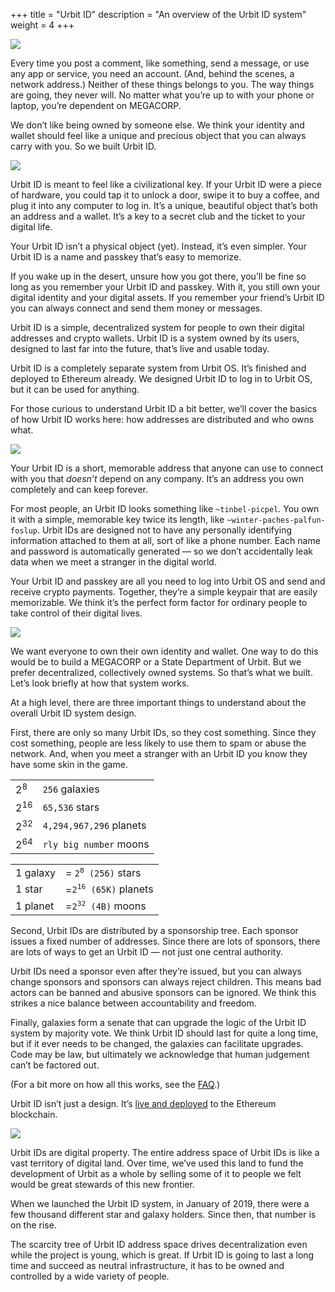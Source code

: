 +++
title = "Urbit ID"
description = "An overview of the Urbit ID system"
weight = 4
+++

![](https://media.urbit.org/site/understanding-urbit/urbit-id/megacorp.svg)

Every time you post a comment, like something, send a message, or use any app or service, you need an account. (And, behind the scenes, a network address.) Neither of these things belongs to you. The way things are going, they never will. No matter what you’re up to with your phone or laptop, you’re dependent on MEGACORP.

We don’t like being owned by someone else. We think your identity and wallet should feel like a unique and precious object that you can always carry with you. So we built Urbit ID.

![](https://media.urbit.org/site/understanding-urbit/urbit-id/urbit-id-3.svg)

Urbit ID is meant to feel like a civilizational key. If your Urbit ID were a piece of hardware, you could tap it to unlock a door, swipe it to buy a coffee, and plug it into any computer to log in. It’s a unique, beautiful object that’s both an address and a wallet. It’s a key to a secret club and the ticket to your digital life.

Your Urbit ID isn’t a physical object (yet). Instead, it’s even simpler. Your Urbit ID is a name and passkey that’s easy to memorize.

If you wake up in the desert, unsure how you got there, you’ll be fine so long as you remember your Urbit ID and passkey. With it, you still own your digital identity and your digital assets. If you remember your friend’s Urbit ID you can always connect and send them money or messages.

Urbit ID is a simple, decentralized system for people to own their digital addresses and crypto wallets. Urbit ID is a system owned by its users, designed to last far into the future, that’s live and usable today.

Urbit ID is a completely separate system from Urbit OS. It’s finished and deployed to Ethereum already. We designed Urbit ID to log in to Urbit OS, but it can be used for anything.

For those curious to understand Urbit ID a bit better, we’ll cover the basics of how Urbit ID works here: how addresses are distributed and who owns what.

![](https://media.urbit.org/site/understanding-urbit/urbit-id/card.svg)

Your Urbit ID is a short, memorable address that anyone can use to connect with you that *doesn’t* depend on any company. It’s an address you own completely and can keep forever.

For most people, an Urbit ID looks something like `~tinbel-picpel`. You own it with a simple, memorable key twice its length, like `~winter-paches-palfun-foslup`. Urbit IDs are designed not to have any personally identifying information attached to them at all, sort of like a phone number. Each name and password is automatically generated — so we don’t accidentally leak data when we meet a stranger in the digital world.

Your Urbit ID and passkey are all you need to log into Urbit OS and send and receive crypto payments. Together, they’re a simple keypair that are easily memorizable. We think it’s the perfect form factor for ordinary people to take control of their digital lives.

![](https://media.urbit.org/site/understanding-urbit/urbit-id/urbit-id-4.svg)

We want everyone to own their own identity and wallet. One way to do this would be to build a MEGACORP or a State Department of Urbit. But we prefer decentralized, collectively owned systems. So that’s what we built. Let’s look briefly at how that system works.

At a high level, there are three important things to understand about the overall Urbit ID system design.

First, there are only so many Urbit IDs, so they cost something. Since they cost something, people are less likely to use them to spam or abuse the network. And, when you meet a stranger with an Urbit ID you know they have some skin in the game.

<table class="w-100 w-80-xl m0a f5 pt4 mono">
<tr><td>2<sup>8</sup> </td><td> <code>256</code> <span class="fr">galaxies</span></td></tr>
<tr><td>2<sup>16</sup></td><td> <code>65,536</code> <span class="fr">stars</span></td></tr>
<tr><td>2<sup>32</sup></td><td> <code>4,294,967,296</code> <span class="fr">planets</span></td></tr>
<tr><td>2<sup>64</sup></td><td> <code>rly big number</code> <span class="fr">moons</span></td></tr>
</table>

<table class="w-100 w-80-xl m0a pt4 pb4 f5 mono">
<tr><td>1 galaxy</td><td><span class="fl"> =</span> <span class="fr"><code>2<sup>8</sup> (256)</code> stars</span></td></tr>
<tr><td>1 star</td><td><span class="fl"> =</span><span class="fr"><code>2<sup>16</sup> (65K)</code> planets</span></td></tr>
<tr><td>1 planet</td><td><span class="fl"> =</span><span class="fr"><code>2<sup>32</sup> (4B)</code> moons</span></td></tr>
</table>

Second, Urbit IDs are distributed by a sponsorship tree. Each sponsor issues a fixed number of addresses. Since there are lots of sponsors, there are lots of ways to get an Urbit ID — not just one central authority.

Urbit IDs need a sponsor even after they’re issued, but you can always change sponsors and sponsors can always reject children. This means bad actors can be banned and abusive sponsors can be ignored. We think this strikes a nice balance between accountability and freedom.

Finally, galaxies form a senate that can upgrade the logic of the Urbit ID system by majority vote. We think Urbit ID should last for quite a long time, but if it ever needs to be changed, the galaxies can facilitate upgrades. Code may be law, but ultimately we acknowledge that human judgement can’t be factored out.

(For a bit more on how all this works, see the [FAQ](@/faq.md).)

Urbit ID isn’t just a design. It’s [live and deployed](https://azimuth.network) to the Ethereum blockchain.

![](https://media.urbit.org/site/understanding-urbit/urbit-id/distribution.svg)

Urbit IDs are digital property. The entire address space of Urbit IDs is like a vast territory of digital land. Over time, we’ve used this land to fund the development of Urbit as a whole by selling some of it to people we felt would be great stewards of this new frontier.

When we launched the Urbit ID system, in January of 2019, there were a few thousand different star and galaxy holders. Since then, that number is on the rise.

The scarcity tree of Urbit ID address space drives decentralization even while the project is young, which is great. If Urbit ID is going to last a long time and succeed as neutral infrastructure, it has to be owned and controlled by a wide variety of people.
